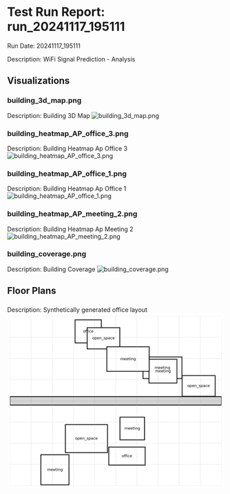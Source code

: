 # Test Run Report: run_20241117_195111

Run Date: 20241117_195111

Description: WiFi Signal Prediction - Analysis

## Visualizations

### building_3d_map.png
Description: Building 3D Map
![building_3d_map.png](visualizations/building_3d_map.png)

### building_heatmap_AP_office_3.png
Description: Building Heatmap Ap Office 3
![building_heatmap_AP_office_3.png](visualizations/building_heatmap_AP_office_3.png)

### building_heatmap_AP_office_1.png
Description: Building Heatmap Ap Office 1
![building_heatmap_AP_office_1.png](visualizations/building_heatmap_AP_office_1.png)

### building_heatmap_AP_meeting_2.png
Description: Building Heatmap Ap Meeting 2
![building_heatmap_AP_meeting_2.png](visualizations/building_heatmap_AP_meeting_2.png)

### building_coverage.png
Description: Building Coverage
![building_coverage.png](visualizations/building_coverage.png)

## Floor Plans

### 
Description: Synthetically generated office layout
![generated_floor_plan.png](floor_plans/generated_floor_plan.png)